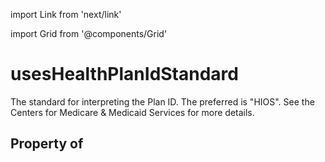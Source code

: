 import Link from 'next/link'
  
import Grid from '@components/Grid'

# usesHealthPlanIdStandard

The standard for interpreting the Plan ID. The preferred is "HIOS". See the Centers for Medicare &amp; Medicaid Services for more details.

## Property of



